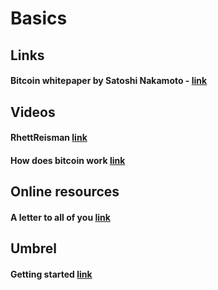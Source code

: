 # Basics

## Links
#### Bitcoin whitepaper by Satoshi Nakamoto - [link](https://shiftcrypto.ch/bitcoin.pdf)


## Videos
#### RhettReisman [link](https://www.youtube.com/c/RhettReisman/videos)
#### How does bitcoin work [link](https://www.youtube.com/watch?v=bBC-nXj3Ng4)


## Online resources
#### A letter to all of you [link](https://dergigi.medium.com/dear-family-dear-friends-6ef7ee7a1a2b)


## Umbrel
#### Getting started [link](https://umbrelinfo.gitlab.io/getting-started.html)
